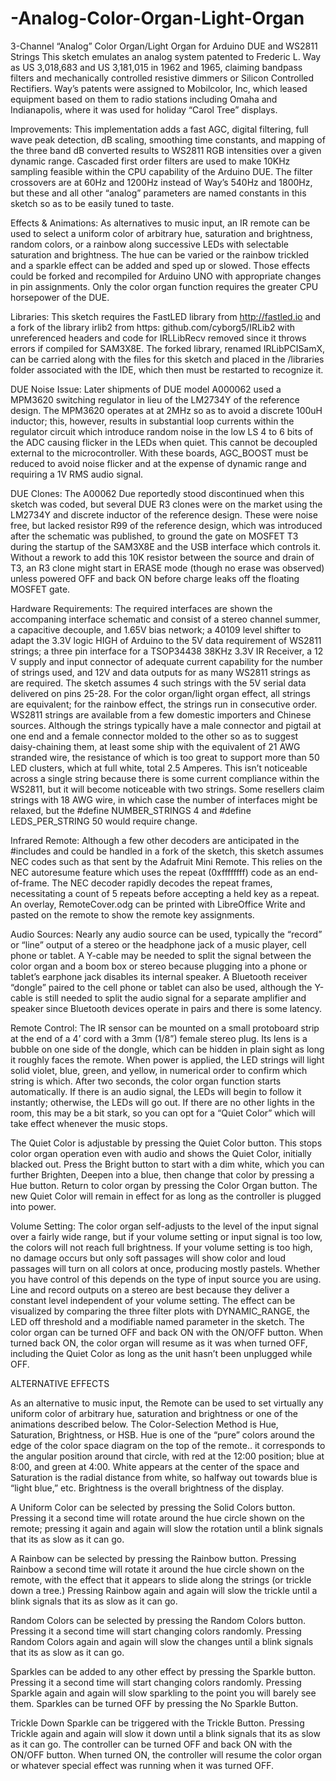 # -Analog-Color-Organ-Light-Organ
3-Channel “Analog” Color Organ/Light Organ for Arduino DUE and WS2811 Strings
This sketch emulates an analog system patented to Frederic L. Way as US 3,018,683 and US
3,181,015 in 1962 and 1965, claiming bandpass filters and mechanically controlled resistive
dimmers or Silicon Controlled Rectifiers. Way’s patents were assigned to Mobilcolor, Inc,
which leased equipment based on them to radio stations including Omaha and Indianapolis,
where it was used for holiday “Carol Tree” displays.

Improvements: This implementation adds a fast AGC, digital filtering, full wave peak
detection, dB scaling, smoothing time constants, and mapping of the three band dB converted
results to WS2811 RGB intensities over a given dynamic range. Cascaded first order filters
are used to make 10KHz sampling feasible within the CPU capability of the Arduino DUE.
The filter crossovers are at 60Hz and 1200Hz instead of Way’s 540Hz and 1800Hz, but these
and all other “analog” parameters are named constants in this sketch so as to be easily tuned
to taste.

Effects & Animations: As alternatives to music input, an IR remote can be used to select a
uniform color of arbitrary hue, saturation and brightness, random colors, or a rainbow along
successive LEDs with selectable saturation and brightness. The hue can be varied or the
rainbow trickled and a sparkle effect can be added and sped up or slowed. Those effects
could be forked and recompiled for Arduino UNO with appropriate changes in pin
assignments. Only the color organ function requires the greater CPU horsepower of the DUE.

Libraries: This sketch requires the FastLED library from http://fastled.io and a fork of the
library irlib2 from https: github.com/cyborg5/IRLib2 with unreferenced headers and code for
IRLLibRecv removed since it throws errors if compiled for SAM3X8E. The forked library,
renamed IRLibPCISamX, can be carried along with the files for this sketch and placed in the
/libraries folder associated with the IDE, which then must be restarted to recognize it.

DUE Noise Issue: Later shipments of DUE model A000062 used a MPM3620 switching
regulator in lieu of the LM2734Y of the reference design. The MPM3620 operates at at 2MHz
so as to avoid a discrete 100uH inductor; this, however, results in substantial loop currents
within the regulator circuit which introduce random noise in the low LS 4 to 6 bits of the ADC
causing flicker in the LEDs when quiet. This cannot be decoupled external to the
microcontroller. With these boards, AGC_BOOST must be reduced to avoid noise flicker and
at the expense of dynamic range and requiring a 1V RMS audio signal.

DUE Clones: The A00062 Due reportedly stood discontinued when this sketch
was coded, but several DUE R3 clones were on the market using the LM2734Y and discrete
inductor of the reference design. These were noise free, but lacked resistor R99 of the
reference design, which was introduced after the schematic was published, to ground the
gate on MOSFET T3 during the startup of the SAM3X8E and the USB interface which
controls it. Without a rework to add this 10K resistor between the source and drain of T3, an
R3 clone might start in ERASE mode (though no erase was observed) unless powered OFF
and back ON before charge leaks off the floating MOSFET gate.

Hardware Requirements: The required interfaces are shown the accompaning interface schematic and
consist of a stereo channel summer, a capacitive decouple, and 1.65V bias network; a 40109
level shifter to adapt the 3.3V logic HIGH of Arduino to the 5V data requirement of WS2811
strings; a three pin interface for a TSOP34438 38KHz 3.3V IR Receiver, a 12 V supply and
input connector of adequate current capability for the number of strings used, and 12V and
data outputs for as many WS2811 strings as are required. The sketch assumes 4 such
strings with the 5V serial data delivered on pins 25-28. For the color organ/light organ effect,
all strings are equivalent; for the rainbow effect, the strings run in consecutive order.
WS2811 strings are available from a few domestic importers and Chinese sources. Although
the strings typically have a male connector and pigtail at one end and a female connector
molded to the other so as to suggest daisy-chaining them, at least some ship with the
equivalent of 21 AWG stranded wire, the resistance of which is too great to support more than
50 LED clusters, which at full white, total 2.5 Amperes. This isn’t noticeable across a single
string because there is some current compliance within the WS2811, but it will become
noticeable with two strings. Some resellers claim strings with 18 AWG wire, in which case the
number of interfaces might be relaxed, but the #define NUMBER_STRINGS 4 and #define
LEDS_PER_STRING 50 would require change.

Infrared Remote: Although a few other decoders are anticipated in the #includes and could
be handled in a fork of the sketch, this sketch assumes NEC codes such as that sent by the
Adafruit Mini Remote. This relies on the NEC autoresume feature which uses the repeat
(0xffffffff) code as an end-of-frame. The NEC decoder rapidly decodes the repeat frames,
necessitating a count of 5 repeats before accepting a held key as a repeat. An overlay,
RemoteCover.odg can be printed with LibreOffice Write and pasted on the remote to show
the remote key assignments.

Audio Sources: Nearly any audio source can be used, typically the “record” or “line” output
of a stereo or the headphone jack of a music player, cell phone or tablet. A Y-cable may be
needed to split the signal between the color organ and a boom box or stereo because
plugging into a phone or tablet’s earphone jack disables its internal speaker. A Bluetooth
receiver “dongle” paired to the cell phone or tablet can also be used, although the Y-cable is
still needed to split the audio signal for a separate amplifier and speaker since Bluetooth
devices operate in pairs and there is some latency.

Remote Control: The IR sensor can be mounted on a small protoboard strip at the end of a
4’ cord with a 3mm (1/8”) female stereo plug. Its lens is a bubble on one side of the dongle,
which can be hidden in plain sight as long it roughly faces the remote.
When power is applied, the LED strings will light solid violet, blue, green, and yellow, in
numerical order to confirm which string is which. After two seconds, the color organ function
starts automatically. If there is an audio signal, the LEDs will begin to follow it instantly;
otherwise, the LEDs will go out. If there are no other lights in the room, this may be a bit stark,
so you can opt for a “Quiet Color” which will take effect whenever the music stops.

The Quiet Color is adjustable by pressing the Quiet Color button. This stops color organ
operation even with audio and shows the Quiet Color, initially blacked out. Press the Bright
button to start with a dim white, which you can further Brighten, Deepen into a blue, then
change that color by pressing a Hue button. Return to color organ by pressing the Color
Organ button. The new Quiet Color will remain in effect for as long as the controller is
plugged into power.

Volume Setting: The color organ self-adjusts to the level of the input signal over a fairly wide
range, but if your volume setting or input signal is too low, the colors will not reach full
brightness. If your volume setting is too high, no damage occurs but only soft passages will
show color and loud passages will turn on all colors at once, producing mostly pastels.
Whether you have control of this depends on the type of input source you are using. Line and
record outputs on a stereo are best because they deliver a constant level independent of your
volume setting. The effect can be visualized by comparing the three filter plots with
DYNAMIC_RANGE, the LED off threshold and a modifiable named parameter in the sketch.
The color organ can be turned OFF and back ON with the ON/OFF button. When turned
back ON, the color organ will resume as it was when turned OFF, including the Quiet Color as
long as the unit hasn’t been unplugged while OFF.

ALTERNATIVE EFFECTS

As an alternative to music input, the Remote can be used to set virtually any uniform color of
arbitrary hue, saturation and brightness or one of the animations described below.
The Color-Selection Method is Hue, Saturation, Brightness, or HSB. Hue is one of the
“pure” colors around the edge of the color space diagram on the top of the remote.. it
corresponds to the angular position around that circle, with red at the 12:00 position; blue at
8:00, and green at 4:00. White appears at the center of the space and Saturation is the radial
distance from white, so halfway out towards blue is “light blue,” etc. Brightness is the overall
brightness of the display.

A Uniform Color can be selected by pressing the Solid Colors button. Pressing it a second
time will rotate around the hue circle shown on the remote; pressing it again and again will
slow the rotation until a blink signals that its as slow as it can go.

A Rainbow can be selected by pressing the Rainbow button. Pressing Rainbow a second
time will rotate it around the hue circle shown on the remote, with the effect that it appears to
slide along the strings (or trickle down a tree.) Pressing Rainbow again and again will slow
the trickle until a blink signals that its as slow as it can go.

Random Colors can be selected by pressing the Random Colors button. Pressing it a
second time will start changing colors randomly. Pressing Random Colors again and again
will slow the changes until a blink signals that its as slow as it can go.

Sparkles can be added to any other effect by pressing the Sparkle button. Pressing it a
second time will start changing colors randomly. Pressing Sparkle again and again will slow
sparkling to the point you will barely see them. Sparkles can be turned OFF by pressing the
No Sparkle Button.

Trickle Down Sparkle can be triggered with the Trickle Button. Pressing Trickle again and
again will slow it down until a blink signals that its as slow as it can go.
The controller can be turned OFF and back ON with the ON/OFF button. When turned ON,
the controller will resume the color organ or whatever special effect was running when it was
turned OFF.
